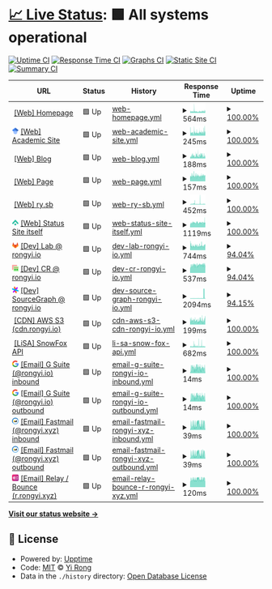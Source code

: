 # [📈 Live Status](https://status.rongyi.io): <!--live status--> **🟩 All systems operational**

[![Uptime CI](https://github.com/LER0ever/Status/workflows/Uptime%20CI/badge.svg)](https://github.com/LER0ever/Status/actions?query=workflow%3A%22Uptime+CI%22)
[![Response Time CI](https://github.com/LER0ever/Status/workflows/Response%20Time%20CI/badge.svg)](https://github.com/LER0ever/Status/actions?query=workflow%3A%22Response+Time+CI%22)
[![Graphs CI](https://github.com/LER0ever/Status/workflows/Graphs%20CI/badge.svg)](https://github.com/LER0ever/Status/actions?query=workflow%3A%22Graphs+CI%22)
[![Static Site CI](https://github.com/LER0ever/Status/workflows/Static%20Site%20CI/badge.svg)](https://github.com/LER0ever/Status/actions?query=workflow%3A%22Static+Site+CI%22)
[![Summary CI](https://github.com/LER0ever/Status/workflows/Summary%20CI/badge.svg)](https://github.com/LER0ever/Status/actions?query=workflow%3A%22Summary+CI%22)

<!--start: status pages-->
<!-- This summary is generated by Upptime (https://github.com/upptime/upptime) -->
<!-- Do not edit this manually, your changes will be overwritten -->
<!-- prettier-ignore -->
| URL | Status | History | Response Time | Uptime |
| --- | ------ | ------- | ------------- | ------ |
| <img alt="" src="https://icons.duckduckgo.com/ip3/rongyi.xyz.ico" height="13"> [[Web] Homepage](https://rongyi.xyz) | 🟩 Up | [web-homepage.yml](https://github.com/LER0ever/Status/commits/HEAD/history/web-homepage.yml) | <details><summary><img alt="Response time graph" src="./graphs/web-homepage/response-time-week.png" height="20"> 564ms</summary><br><a href="https://status.rongyi.io/history/web-homepage"><img alt="Response time 511" src="https://img.shields.io/endpoint?url=https%3A%2F%2Fraw.githubusercontent.com%2FLER0ever%2FStatus%2FHEAD%2Fapi%2Fweb-homepage%2Fresponse-time.json"></a><br><a href="https://status.rongyi.io/history/web-homepage"><img alt="24-hour response time 482" src="https://img.shields.io/endpoint?url=https%3A%2F%2Fraw.githubusercontent.com%2FLER0ever%2FStatus%2FHEAD%2Fapi%2Fweb-homepage%2Fresponse-time-day.json"></a><br><a href="https://status.rongyi.io/history/web-homepage"><img alt="7-day response time 564" src="https://img.shields.io/endpoint?url=https%3A%2F%2Fraw.githubusercontent.com%2FLER0ever%2FStatus%2FHEAD%2Fapi%2Fweb-homepage%2Fresponse-time-week.json"></a><br><a href="https://status.rongyi.io/history/web-homepage"><img alt="30-day response time 570" src="https://img.shields.io/endpoint?url=https%3A%2F%2Fraw.githubusercontent.com%2FLER0ever%2FStatus%2FHEAD%2Fapi%2Fweb-homepage%2Fresponse-time-month.json"></a><br><a href="https://status.rongyi.io/history/web-homepage"><img alt="1-year response time 512" src="https://img.shields.io/endpoint?url=https%3A%2F%2Fraw.githubusercontent.com%2FLER0ever%2FStatus%2FHEAD%2Fapi%2Fweb-homepage%2Fresponse-time-year.json"></a></details> | <details><summary><a href="https://status.rongyi.io/history/web-homepage">100.00%</a></summary><a href="https://status.rongyi.io/history/web-homepage"><img alt="All-time uptime 100.00%" src="https://img.shields.io/endpoint?url=https%3A%2F%2Fraw.githubusercontent.com%2FLER0ever%2FStatus%2FHEAD%2Fapi%2Fweb-homepage%2Fuptime.json"></a><br><a href="https://status.rongyi.io/history/web-homepage"><img alt="24-hour uptime 100.00%" src="https://img.shields.io/endpoint?url=https%3A%2F%2Fraw.githubusercontent.com%2FLER0ever%2FStatus%2FHEAD%2Fapi%2Fweb-homepage%2Fuptime-day.json"></a><br><a href="https://status.rongyi.io/history/web-homepage"><img alt="7-day uptime 100.00%" src="https://img.shields.io/endpoint?url=https%3A%2F%2Fraw.githubusercontent.com%2FLER0ever%2FStatus%2FHEAD%2Fapi%2Fweb-homepage%2Fuptime-week.json"></a><br><a href="https://status.rongyi.io/history/web-homepage"><img alt="30-day uptime 100.00%" src="https://img.shields.io/endpoint?url=https%3A%2F%2Fraw.githubusercontent.com%2FLER0ever%2FStatus%2FHEAD%2Fapi%2Fweb-homepage%2Fuptime-month.json"></a><br><a href="https://status.rongyi.io/history/web-homepage"><img alt="1-year uptime 100.00%" src="https://img.shields.io/endpoint?url=https%3A%2F%2Fraw.githubusercontent.com%2FLER0ever%2FStatus%2FHEAD%2Fapi%2Fweb-homepage%2Fuptime-year.json"></a></details>
| <img alt="" src="https://raw.githubusercontent.com/LER0ever/Status/master/assets/GScholar-logo.png" height="13"> [[Web] Academic Site](https://rongyi.ai) | 🟩 Up | [web-academic-site.yml](https://github.com/LER0ever/Status/commits/HEAD/history/web-academic-site.yml) | <details><summary><img alt="Response time graph" src="./graphs/web-academic-site/response-time-week.png" height="20"> 245ms</summary><br><a href="https://status.rongyi.io/history/web-academic-site"><img alt="Response time 222" src="https://img.shields.io/endpoint?url=https%3A%2F%2Fraw.githubusercontent.com%2FLER0ever%2FStatus%2FHEAD%2Fapi%2Fweb-academic-site%2Fresponse-time.json"></a><br><a href="https://status.rongyi.io/history/web-academic-site"><img alt="24-hour response time 271" src="https://img.shields.io/endpoint?url=https%3A%2F%2Fraw.githubusercontent.com%2FLER0ever%2FStatus%2FHEAD%2Fapi%2Fweb-academic-site%2Fresponse-time-day.json"></a><br><a href="https://status.rongyi.io/history/web-academic-site"><img alt="7-day response time 245" src="https://img.shields.io/endpoint?url=https%3A%2F%2Fraw.githubusercontent.com%2FLER0ever%2FStatus%2FHEAD%2Fapi%2Fweb-academic-site%2Fresponse-time-week.json"></a><br><a href="https://status.rongyi.io/history/web-academic-site"><img alt="30-day response time 230" src="https://img.shields.io/endpoint?url=https%3A%2F%2Fraw.githubusercontent.com%2FLER0ever%2FStatus%2FHEAD%2Fapi%2Fweb-academic-site%2Fresponse-time-month.json"></a><br><a href="https://status.rongyi.io/history/web-academic-site"><img alt="1-year response time 223" src="https://img.shields.io/endpoint?url=https%3A%2F%2Fraw.githubusercontent.com%2FLER0ever%2FStatus%2FHEAD%2Fapi%2Fweb-academic-site%2Fresponse-time-year.json"></a></details> | <details><summary><a href="https://status.rongyi.io/history/web-academic-site">100.00%</a></summary><a href="https://status.rongyi.io/history/web-academic-site"><img alt="All-time uptime 100.00%" src="https://img.shields.io/endpoint?url=https%3A%2F%2Fraw.githubusercontent.com%2FLER0ever%2FStatus%2FHEAD%2Fapi%2Fweb-academic-site%2Fuptime.json"></a><br><a href="https://status.rongyi.io/history/web-academic-site"><img alt="24-hour uptime 100.00%" src="https://img.shields.io/endpoint?url=https%3A%2F%2Fraw.githubusercontent.com%2FLER0ever%2FStatus%2FHEAD%2Fapi%2Fweb-academic-site%2Fuptime-day.json"></a><br><a href="https://status.rongyi.io/history/web-academic-site"><img alt="7-day uptime 100.00%" src="https://img.shields.io/endpoint?url=https%3A%2F%2Fraw.githubusercontent.com%2FLER0ever%2FStatus%2FHEAD%2Fapi%2Fweb-academic-site%2Fuptime-week.json"></a><br><a href="https://status.rongyi.io/history/web-academic-site"><img alt="30-day uptime 100.00%" src="https://img.shields.io/endpoint?url=https%3A%2F%2Fraw.githubusercontent.com%2FLER0ever%2FStatus%2FHEAD%2Fapi%2Fweb-academic-site%2Fuptime-month.json"></a><br><a href="https://status.rongyi.io/history/web-academic-site"><img alt="1-year uptime 100.00%" src="https://img.shields.io/endpoint?url=https%3A%2F%2Fraw.githubusercontent.com%2FLER0ever%2FStatus%2FHEAD%2Fapi%2Fweb-academic-site%2Fuptime-year.json"></a></details>
| <img alt="" src="https://icons.duckduckgo.com/ip3/rongyi.blog.ico" height="13"> [[Web] Blog](https://rongyi.blog) | 🟩 Up | [web-blog.yml](https://github.com/LER0ever/Status/commits/HEAD/history/web-blog.yml) | <details><summary><img alt="Response time graph" src="./graphs/web-blog/response-time-week.png" height="20"> 188ms</summary><br><a href="https://status.rongyi.io/history/web-blog"><img alt="Response time 172" src="https://img.shields.io/endpoint?url=https%3A%2F%2Fraw.githubusercontent.com%2FLER0ever%2FStatus%2FHEAD%2Fapi%2Fweb-blog%2Fresponse-time.json"></a><br><a href="https://status.rongyi.io/history/web-blog"><img alt="24-hour response time 191" src="https://img.shields.io/endpoint?url=https%3A%2F%2Fraw.githubusercontent.com%2FLER0ever%2FStatus%2FHEAD%2Fapi%2Fweb-blog%2Fresponse-time-day.json"></a><br><a href="https://status.rongyi.io/history/web-blog"><img alt="7-day response time 188" src="https://img.shields.io/endpoint?url=https%3A%2F%2Fraw.githubusercontent.com%2FLER0ever%2FStatus%2FHEAD%2Fapi%2Fweb-blog%2Fresponse-time-week.json"></a><br><a href="https://status.rongyi.io/history/web-blog"><img alt="30-day response time 189" src="https://img.shields.io/endpoint?url=https%3A%2F%2Fraw.githubusercontent.com%2FLER0ever%2FStatus%2FHEAD%2Fapi%2Fweb-blog%2Fresponse-time-month.json"></a><br><a href="https://status.rongyi.io/history/web-blog"><img alt="1-year response time 171" src="https://img.shields.io/endpoint?url=https%3A%2F%2Fraw.githubusercontent.com%2FLER0ever%2FStatus%2FHEAD%2Fapi%2Fweb-blog%2Fresponse-time-year.json"></a></details> | <details><summary><a href="https://status.rongyi.io/history/web-blog">100.00%</a></summary><a href="https://status.rongyi.io/history/web-blog"><img alt="All-time uptime 100.00%" src="https://img.shields.io/endpoint?url=https%3A%2F%2Fraw.githubusercontent.com%2FLER0ever%2FStatus%2FHEAD%2Fapi%2Fweb-blog%2Fuptime.json"></a><br><a href="https://status.rongyi.io/history/web-blog"><img alt="24-hour uptime 100.00%" src="https://img.shields.io/endpoint?url=https%3A%2F%2Fraw.githubusercontent.com%2FLER0ever%2FStatus%2FHEAD%2Fapi%2Fweb-blog%2Fuptime-day.json"></a><br><a href="https://status.rongyi.io/history/web-blog"><img alt="7-day uptime 100.00%" src="https://img.shields.io/endpoint?url=https%3A%2F%2Fraw.githubusercontent.com%2FLER0ever%2FStatus%2FHEAD%2Fapi%2Fweb-blog%2Fuptime-week.json"></a><br><a href="https://status.rongyi.io/history/web-blog"><img alt="30-day uptime 100.00%" src="https://img.shields.io/endpoint?url=https%3A%2F%2Fraw.githubusercontent.com%2FLER0ever%2FStatus%2FHEAD%2Fapi%2Fweb-blog%2Fuptime-month.json"></a><br><a href="https://status.rongyi.io/history/web-blog"><img alt="1-year uptime 100.00%" src="https://img.shields.io/endpoint?url=https%3A%2F%2Fraw.githubusercontent.com%2FLER0ever%2FStatus%2FHEAD%2Fapi%2Fweb-blog%2Fuptime-year.json"></a></details>
| <img alt="" src="https://icons.duckduckgo.com/ip3/rongyi.page.ico" height="13"> [[Web] Page](https://rongyi.page) | 🟩 Up | [web-page.yml](https://github.com/LER0ever/Status/commits/HEAD/history/web-page.yml) | <details><summary><img alt="Response time graph" src="./graphs/web-page/response-time-week.png" height="20"> 157ms</summary><br><a href="https://status.rongyi.io/history/web-page"><img alt="Response time 151" src="https://img.shields.io/endpoint?url=https%3A%2F%2Fraw.githubusercontent.com%2FLER0ever%2FStatus%2FHEAD%2Fapi%2Fweb-page%2Fresponse-time.json"></a><br><a href="https://status.rongyi.io/history/web-page"><img alt="24-hour response time 155" src="https://img.shields.io/endpoint?url=https%3A%2F%2Fraw.githubusercontent.com%2FLER0ever%2FStatus%2FHEAD%2Fapi%2Fweb-page%2Fresponse-time-day.json"></a><br><a href="https://status.rongyi.io/history/web-page"><img alt="7-day response time 157" src="https://img.shields.io/endpoint?url=https%3A%2F%2Fraw.githubusercontent.com%2FLER0ever%2FStatus%2FHEAD%2Fapi%2Fweb-page%2Fresponse-time-week.json"></a><br><a href="https://status.rongyi.io/history/web-page"><img alt="30-day response time 155" src="https://img.shields.io/endpoint?url=https%3A%2F%2Fraw.githubusercontent.com%2FLER0ever%2FStatus%2FHEAD%2Fapi%2Fweb-page%2Fresponse-time-month.json"></a><br><a href="https://status.rongyi.io/history/web-page"><img alt="1-year response time 151" src="https://img.shields.io/endpoint?url=https%3A%2F%2Fraw.githubusercontent.com%2FLER0ever%2FStatus%2FHEAD%2Fapi%2Fweb-page%2Fresponse-time-year.json"></a></details> | <details><summary><a href="https://status.rongyi.io/history/web-page">100.00%</a></summary><a href="https://status.rongyi.io/history/web-page"><img alt="All-time uptime 100.00%" src="https://img.shields.io/endpoint?url=https%3A%2F%2Fraw.githubusercontent.com%2FLER0ever%2FStatus%2FHEAD%2Fapi%2Fweb-page%2Fuptime.json"></a><br><a href="https://status.rongyi.io/history/web-page"><img alt="24-hour uptime 100.00%" src="https://img.shields.io/endpoint?url=https%3A%2F%2Fraw.githubusercontent.com%2FLER0ever%2FStatus%2FHEAD%2Fapi%2Fweb-page%2Fuptime-day.json"></a><br><a href="https://status.rongyi.io/history/web-page"><img alt="7-day uptime 100.00%" src="https://img.shields.io/endpoint?url=https%3A%2F%2Fraw.githubusercontent.com%2FLER0ever%2FStatus%2FHEAD%2Fapi%2Fweb-page%2Fuptime-week.json"></a><br><a href="https://status.rongyi.io/history/web-page"><img alt="30-day uptime 100.00%" src="https://img.shields.io/endpoint?url=https%3A%2F%2Fraw.githubusercontent.com%2FLER0ever%2FStatus%2FHEAD%2Fapi%2Fweb-page%2Fuptime-month.json"></a><br><a href="https://status.rongyi.io/history/web-page"><img alt="1-year uptime 100.00%" src="https://img.shields.io/endpoint?url=https%3A%2F%2Fraw.githubusercontent.com%2FLER0ever%2FStatus%2FHEAD%2Fapi%2Fweb-page%2Fuptime-year.json"></a></details>
| <img alt="" src="https://icons.duckduckgo.com/ip3/ry.sb.ico" height="13"> [[Web] ry.sb](https://ry.sb) | 🟩 Up | [web-ry-sb.yml](https://github.com/LER0ever/Status/commits/HEAD/history/web-ry-sb.yml) | <details><summary><img alt="Response time graph" src="./graphs/web-ry-sb/response-time-week.png" height="20"> 452ms</summary><br><a href="https://status.rongyi.io/history/web-ry-sb"><img alt="Response time 550" src="https://img.shields.io/endpoint?url=https%3A%2F%2Fraw.githubusercontent.com%2FLER0ever%2FStatus%2FHEAD%2Fapi%2Fweb-ry-sb%2Fresponse-time.json"></a><br><a href="https://status.rongyi.io/history/web-ry-sb"><img alt="24-hour response time 732" src="https://img.shields.io/endpoint?url=https%3A%2F%2Fraw.githubusercontent.com%2FLER0ever%2FStatus%2FHEAD%2Fapi%2Fweb-ry-sb%2Fresponse-time-day.json"></a><br><a href="https://status.rongyi.io/history/web-ry-sb"><img alt="7-day response time 452" src="https://img.shields.io/endpoint?url=https%3A%2F%2Fraw.githubusercontent.com%2FLER0ever%2FStatus%2FHEAD%2Fapi%2Fweb-ry-sb%2Fresponse-time-week.json"></a><br><a href="https://status.rongyi.io/history/web-ry-sb"><img alt="30-day response time 517" src="https://img.shields.io/endpoint?url=https%3A%2F%2Fraw.githubusercontent.com%2FLER0ever%2FStatus%2FHEAD%2Fapi%2Fweb-ry-sb%2Fresponse-time-month.json"></a><br><a href="https://status.rongyi.io/history/web-ry-sb"><img alt="1-year response time 553" src="https://img.shields.io/endpoint?url=https%3A%2F%2Fraw.githubusercontent.com%2FLER0ever%2FStatus%2FHEAD%2Fapi%2Fweb-ry-sb%2Fresponse-time-year.json"></a></details> | <details><summary><a href="https://status.rongyi.io/history/web-ry-sb">100.00%</a></summary><a href="https://status.rongyi.io/history/web-ry-sb"><img alt="All-time uptime 99.99%" src="https://img.shields.io/endpoint?url=https%3A%2F%2Fraw.githubusercontent.com%2FLER0ever%2FStatus%2FHEAD%2Fapi%2Fweb-ry-sb%2Fuptime.json"></a><br><a href="https://status.rongyi.io/history/web-ry-sb"><img alt="24-hour uptime 100.00%" src="https://img.shields.io/endpoint?url=https%3A%2F%2Fraw.githubusercontent.com%2FLER0ever%2FStatus%2FHEAD%2Fapi%2Fweb-ry-sb%2Fuptime-day.json"></a><br><a href="https://status.rongyi.io/history/web-ry-sb"><img alt="7-day uptime 100.00%" src="https://img.shields.io/endpoint?url=https%3A%2F%2Fraw.githubusercontent.com%2FLER0ever%2FStatus%2FHEAD%2Fapi%2Fweb-ry-sb%2Fuptime-week.json"></a><br><a href="https://status.rongyi.io/history/web-ry-sb"><img alt="30-day uptime 100.00%" src="https://img.shields.io/endpoint?url=https%3A%2F%2Fraw.githubusercontent.com%2FLER0ever%2FStatus%2FHEAD%2Fapi%2Fweb-ry-sb%2Fuptime-month.json"></a><br><a href="https://status.rongyi.io/history/web-ry-sb"><img alt="1-year uptime 100.00%" src="https://img.shields.io/endpoint?url=https%3A%2F%2Fraw.githubusercontent.com%2FLER0ever%2FStatus%2FHEAD%2Fapi%2Fweb-ry-sb%2Fuptime-year.json"></a></details>
| <img alt="" src="https://raw.githubusercontent.com/LER0ever/Status/master/assets/upptime-icon.svg" height="13"> [[Web] Status Site itself](https://status.rongyi.io) | 🟩 Up | [web-status-site-itself.yml](https://github.com/LER0ever/Status/commits/HEAD/history/web-status-site-itself.yml) | <details><summary><img alt="Response time graph" src="./graphs/web-status-site-itself/response-time-week.png" height="20"> 1119ms</summary><br><a href="https://status.rongyi.io/history/web-status-site-itself"><img alt="Response time 371" src="https://img.shields.io/endpoint?url=https%3A%2F%2Fraw.githubusercontent.com%2FLER0ever%2FStatus%2FHEAD%2Fapi%2Fweb-status-site-itself%2Fresponse-time.json"></a><br><a href="https://status.rongyi.io/history/web-status-site-itself"><img alt="24-hour response time 798" src="https://img.shields.io/endpoint?url=https%3A%2F%2Fraw.githubusercontent.com%2FLER0ever%2FStatus%2FHEAD%2Fapi%2Fweb-status-site-itself%2Fresponse-time-day.json"></a><br><a href="https://status.rongyi.io/history/web-status-site-itself"><img alt="7-day response time 1119" src="https://img.shields.io/endpoint?url=https%3A%2F%2Fraw.githubusercontent.com%2FLER0ever%2FStatus%2FHEAD%2Fapi%2Fweb-status-site-itself%2Fresponse-time-week.json"></a><br><a href="https://status.rongyi.io/history/web-status-site-itself"><img alt="30-day response time 910" src="https://img.shields.io/endpoint?url=https%3A%2F%2Fraw.githubusercontent.com%2FLER0ever%2FStatus%2FHEAD%2Fapi%2Fweb-status-site-itself%2Fresponse-time-month.json"></a><br><a href="https://status.rongyi.io/history/web-status-site-itself"><img alt="1-year response time 376" src="https://img.shields.io/endpoint?url=https%3A%2F%2Fraw.githubusercontent.com%2FLER0ever%2FStatus%2FHEAD%2Fapi%2Fweb-status-site-itself%2Fresponse-time-year.json"></a></details> | <details><summary><a href="https://status.rongyi.io/history/web-status-site-itself">100.00%</a></summary><a href="https://status.rongyi.io/history/web-status-site-itself"><img alt="All-time uptime 100.00%" src="https://img.shields.io/endpoint?url=https%3A%2F%2Fraw.githubusercontent.com%2FLER0ever%2FStatus%2FHEAD%2Fapi%2Fweb-status-site-itself%2Fuptime.json"></a><br><a href="https://status.rongyi.io/history/web-status-site-itself"><img alt="24-hour uptime 100.00%" src="https://img.shields.io/endpoint?url=https%3A%2F%2Fraw.githubusercontent.com%2FLER0ever%2FStatus%2FHEAD%2Fapi%2Fweb-status-site-itself%2Fuptime-day.json"></a><br><a href="https://status.rongyi.io/history/web-status-site-itself"><img alt="7-day uptime 100.00%" src="https://img.shields.io/endpoint?url=https%3A%2F%2Fraw.githubusercontent.com%2FLER0ever%2FStatus%2FHEAD%2Fapi%2Fweb-status-site-itself%2Fuptime-week.json"></a><br><a href="https://status.rongyi.io/history/web-status-site-itself"><img alt="30-day uptime 100.00%" src="https://img.shields.io/endpoint?url=https%3A%2F%2Fraw.githubusercontent.com%2FLER0ever%2FStatus%2FHEAD%2Fapi%2Fweb-status-site-itself%2Fuptime-month.json"></a><br><a href="https://status.rongyi.io/history/web-status-site-itself"><img alt="1-year uptime 100.00%" src="https://img.shields.io/endpoint?url=https%3A%2F%2Fraw.githubusercontent.com%2FLER0ever%2FStatus%2FHEAD%2Fapi%2Fweb-status-site-itself%2Fuptime-year.json"></a></details>
| <img alt="" src="https://raw.githubusercontent.com/LER0ever/Status/master/assets/GitLab-logo.png" height="13"> [[Dev] Lab @ rongyi.io](https://lab.rongyi.io/explore/snippets) | 🟩 Up | [dev-lab-rongyi-io.yml](https://github.com/LER0ever/Status/commits/HEAD/history/dev-lab-rongyi-io.yml) | <details><summary><img alt="Response time graph" src="./graphs/dev-lab-rongyi-io/response-time-week.png" height="20"> 744ms</summary><br><a href="https://status.rongyi.io/history/dev-lab-rongyi-io"><img alt="Response time 689" src="https://img.shields.io/endpoint?url=https%3A%2F%2Fraw.githubusercontent.com%2FLER0ever%2FStatus%2FHEAD%2Fapi%2Fdev-lab-rongyi-io%2Fresponse-time.json"></a><br><a href="https://status.rongyi.io/history/dev-lab-rongyi-io"><img alt="24-hour response time 762" src="https://img.shields.io/endpoint?url=https%3A%2F%2Fraw.githubusercontent.com%2FLER0ever%2FStatus%2FHEAD%2Fapi%2Fdev-lab-rongyi-io%2Fresponse-time-day.json"></a><br><a href="https://status.rongyi.io/history/dev-lab-rongyi-io"><img alt="7-day response time 744" src="https://img.shields.io/endpoint?url=https%3A%2F%2Fraw.githubusercontent.com%2FLER0ever%2FStatus%2FHEAD%2Fapi%2Fdev-lab-rongyi-io%2Fresponse-time-week.json"></a><br><a href="https://status.rongyi.io/history/dev-lab-rongyi-io"><img alt="30-day response time 769" src="https://img.shields.io/endpoint?url=https%3A%2F%2Fraw.githubusercontent.com%2FLER0ever%2FStatus%2FHEAD%2Fapi%2Fdev-lab-rongyi-io%2Fresponse-time-month.json"></a><br><a href="https://status.rongyi.io/history/dev-lab-rongyi-io"><img alt="1-year response time 690" src="https://img.shields.io/endpoint?url=https%3A%2F%2Fraw.githubusercontent.com%2FLER0ever%2FStatus%2FHEAD%2Fapi%2Fdev-lab-rongyi-io%2Fresponse-time-year.json"></a></details> | <details><summary><a href="https://status.rongyi.io/history/dev-lab-rongyi-io">94.04%</a></summary><a href="https://status.rongyi.io/history/dev-lab-rongyi-io"><img alt="All-time uptime 99.86%" src="https://img.shields.io/endpoint?url=https%3A%2F%2Fraw.githubusercontent.com%2FLER0ever%2FStatus%2FHEAD%2Fapi%2Fdev-lab-rongyi-io%2Fuptime.json"></a><br><a href="https://status.rongyi.io/history/dev-lab-rongyi-io"><img alt="24-hour uptime 100.00%" src="https://img.shields.io/endpoint?url=https%3A%2F%2Fraw.githubusercontent.com%2FLER0ever%2FStatus%2FHEAD%2Fapi%2Fdev-lab-rongyi-io%2Fuptime-day.json"></a><br><a href="https://status.rongyi.io/history/dev-lab-rongyi-io"><img alt="7-day uptime 94.04%" src="https://img.shields.io/endpoint?url=https%3A%2F%2Fraw.githubusercontent.com%2FLER0ever%2FStatus%2FHEAD%2Fapi%2Fdev-lab-rongyi-io%2Fuptime-week.json"></a><br><a href="https://status.rongyi.io/history/dev-lab-rongyi-io"><img alt="30-day uptime 98.63%" src="https://img.shields.io/endpoint?url=https%3A%2F%2Fraw.githubusercontent.com%2FLER0ever%2FStatus%2FHEAD%2Fapi%2Fdev-lab-rongyi-io%2Fuptime-month.json"></a><br><a href="https://status.rongyi.io/history/dev-lab-rongyi-io"><img alt="1-year uptime 99.88%" src="https://img.shields.io/endpoint?url=https%3A%2F%2Fraw.githubusercontent.com%2FLER0ever%2FStatus%2FHEAD%2Fapi%2Fdev-lab-rongyi-io%2Fuptime-year.json"></a></details>
| <img alt="" src="https://raw.githubusercontent.com/LER0ever/Status/master/assets/Gerrit-logo.png" height="13"> [[Dev] CR @ rongyi.io](https://cr.rongyi.io) | 🟩 Up | [dev-cr-rongyi-io.yml](https://github.com/LER0ever/Status/commits/HEAD/history/dev-cr-rongyi-io.yml) | <details><summary><img alt="Response time graph" src="./graphs/dev-cr-rongyi-io/response-time-week.png" height="20"> 537ms</summary><br><a href="https://status.rongyi.io/history/dev-cr-rongyi-io"><img alt="Response time 542" src="https://img.shields.io/endpoint?url=https%3A%2F%2Fraw.githubusercontent.com%2FLER0ever%2FStatus%2FHEAD%2Fapi%2Fdev-cr-rongyi-io%2Fresponse-time.json"></a><br><a href="https://status.rongyi.io/history/dev-cr-rongyi-io"><img alt="24-hour response time 544" src="https://img.shields.io/endpoint?url=https%3A%2F%2Fraw.githubusercontent.com%2FLER0ever%2FStatus%2FHEAD%2Fapi%2Fdev-cr-rongyi-io%2Fresponse-time-day.json"></a><br><a href="https://status.rongyi.io/history/dev-cr-rongyi-io"><img alt="7-day response time 537" src="https://img.shields.io/endpoint?url=https%3A%2F%2Fraw.githubusercontent.com%2FLER0ever%2FStatus%2FHEAD%2Fapi%2Fdev-cr-rongyi-io%2Fresponse-time-week.json"></a><br><a href="https://status.rongyi.io/history/dev-cr-rongyi-io"><img alt="30-day response time 532" src="https://img.shields.io/endpoint?url=https%3A%2F%2Fraw.githubusercontent.com%2FLER0ever%2FStatus%2FHEAD%2Fapi%2Fdev-cr-rongyi-io%2Fresponse-time-month.json"></a><br><a href="https://status.rongyi.io/history/dev-cr-rongyi-io"><img alt="1-year response time 542" src="https://img.shields.io/endpoint?url=https%3A%2F%2Fraw.githubusercontent.com%2FLER0ever%2FStatus%2FHEAD%2Fapi%2Fdev-cr-rongyi-io%2Fresponse-time-year.json"></a></details> | <details><summary><a href="https://status.rongyi.io/history/dev-cr-rongyi-io">94.04%</a></summary><a href="https://status.rongyi.io/history/dev-cr-rongyi-io"><img alt="All-time uptime 99.95%" src="https://img.shields.io/endpoint?url=https%3A%2F%2Fraw.githubusercontent.com%2FLER0ever%2FStatus%2FHEAD%2Fapi%2Fdev-cr-rongyi-io%2Fuptime.json"></a><br><a href="https://status.rongyi.io/history/dev-cr-rongyi-io"><img alt="24-hour uptime 100.00%" src="https://img.shields.io/endpoint?url=https%3A%2F%2Fraw.githubusercontent.com%2FLER0ever%2FStatus%2FHEAD%2Fapi%2Fdev-cr-rongyi-io%2Fuptime-day.json"></a><br><a href="https://status.rongyi.io/history/dev-cr-rongyi-io"><img alt="7-day uptime 94.04%" src="https://img.shields.io/endpoint?url=https%3A%2F%2Fraw.githubusercontent.com%2FLER0ever%2FStatus%2FHEAD%2Fapi%2Fdev-cr-rongyi-io%2Fuptime-week.json"></a><br><a href="https://status.rongyi.io/history/dev-cr-rongyi-io"><img alt="30-day uptime 98.63%" src="https://img.shields.io/endpoint?url=https%3A%2F%2Fraw.githubusercontent.com%2FLER0ever%2FStatus%2FHEAD%2Fapi%2Fdev-cr-rongyi-io%2Fuptime-month.json"></a><br><a href="https://status.rongyi.io/history/dev-cr-rongyi-io"><img alt="1-year uptime 99.88%" src="https://img.shields.io/endpoint?url=https%3A%2F%2Fraw.githubusercontent.com%2FLER0ever%2FStatus%2FHEAD%2Fapi%2Fdev-cr-rongyi-io%2Fuptime-year.json"></a></details>
| <img alt="" src="https://raw.githubusercontent.com/LER0ever/Status/master/assets/Sourcegraph-logo.png" height="13"> [[Dev] SourceGraph @ rongyi.io](https://src.rongyi.io) | 🟩 Up | [dev-source-graph-rongyi-io.yml](https://github.com/LER0ever/Status/commits/HEAD/history/dev-source-graph-rongyi-io.yml) | <details><summary><img alt="Response time graph" src="./graphs/dev-source-graph-rongyi-io/response-time-week.png" height="20"> 2094ms</summary><br><a href="https://status.rongyi.io/history/dev-source-graph-rongyi-io"><img alt="Response time 795" src="https://img.shields.io/endpoint?url=https%3A%2F%2Fraw.githubusercontent.com%2FLER0ever%2FStatus%2FHEAD%2Fapi%2Fdev-source-graph-rongyi-io%2Fresponse-time.json"></a><br><a href="https://status.rongyi.io/history/dev-source-graph-rongyi-io"><img alt="24-hour response time 842" src="https://img.shields.io/endpoint?url=https%3A%2F%2Fraw.githubusercontent.com%2FLER0ever%2FStatus%2FHEAD%2Fapi%2Fdev-source-graph-rongyi-io%2Fresponse-time-day.json"></a><br><a href="https://status.rongyi.io/history/dev-source-graph-rongyi-io"><img alt="7-day response time 2094" src="https://img.shields.io/endpoint?url=https%3A%2F%2Fraw.githubusercontent.com%2FLER0ever%2FStatus%2FHEAD%2Fapi%2Fdev-source-graph-rongyi-io%2Fresponse-time-week.json"></a><br><a href="https://status.rongyi.io/history/dev-source-graph-rongyi-io"><img alt="30-day response time 1087" src="https://img.shields.io/endpoint?url=https%3A%2F%2Fraw.githubusercontent.com%2FLER0ever%2FStatus%2FHEAD%2Fapi%2Fdev-source-graph-rongyi-io%2Fresponse-time-month.json"></a><br><a href="https://status.rongyi.io/history/dev-source-graph-rongyi-io"><img alt="1-year response time 798" src="https://img.shields.io/endpoint?url=https%3A%2F%2Fraw.githubusercontent.com%2FLER0ever%2FStatus%2FHEAD%2Fapi%2Fdev-source-graph-rongyi-io%2Fresponse-time-year.json"></a></details> | <details><summary><a href="https://status.rongyi.io/history/dev-source-graph-rongyi-io">94.15%</a></summary><a href="https://status.rongyi.io/history/dev-source-graph-rongyi-io"><img alt="All-time uptime 99.92%" src="https://img.shields.io/endpoint?url=https%3A%2F%2Fraw.githubusercontent.com%2FLER0ever%2FStatus%2FHEAD%2Fapi%2Fdev-source-graph-rongyi-io%2Fuptime.json"></a><br><a href="https://status.rongyi.io/history/dev-source-graph-rongyi-io"><img alt="24-hour uptime 100.00%" src="https://img.shields.io/endpoint?url=https%3A%2F%2Fraw.githubusercontent.com%2FLER0ever%2FStatus%2FHEAD%2Fapi%2Fdev-source-graph-rongyi-io%2Fuptime-day.json"></a><br><a href="https://status.rongyi.io/history/dev-source-graph-rongyi-io"><img alt="7-day uptime 94.15%" src="https://img.shields.io/endpoint?url=https%3A%2F%2Fraw.githubusercontent.com%2FLER0ever%2FStatus%2FHEAD%2Fapi%2Fdev-source-graph-rongyi-io%2Fuptime-week.json"></a><br><a href="https://status.rongyi.io/history/dev-source-graph-rongyi-io"><img alt="30-day uptime 98.65%" src="https://img.shields.io/endpoint?url=https%3A%2F%2Fraw.githubusercontent.com%2FLER0ever%2FStatus%2FHEAD%2Fapi%2Fdev-source-graph-rongyi-io%2Fuptime-month.json"></a><br><a href="https://status.rongyi.io/history/dev-source-graph-rongyi-io"><img alt="1-year uptime 99.89%" src="https://img.shields.io/endpoint?url=https%3A%2F%2Fraw.githubusercontent.com%2FLER0ever%2FStatus%2FHEAD%2Fapi%2Fdev-source-graph-rongyi-io%2Fuptime-year.json"></a></details>
| <img alt="" src="https://icons.duckduckgo.com/ip3/cdn.rongyi.io.ico" height="13"> [[CDN] AWS S3 (cdn.rongyi.io)](https://cdn.rongyi.io/index.html) | 🟩 Up | [cdn-aws-s3-cdn-rongyi-io.yml](https://github.com/LER0ever/Status/commits/HEAD/history/cdn-aws-s3-cdn-rongyi-io.yml) | <details><summary><img alt="Response time graph" src="./graphs/cdn-aws-s3-cdn-rongyi-io/response-time-week.png" height="20"> 199ms</summary><br><a href="https://status.rongyi.io/history/cdn-aws-s3-cdn-rongyi-io"><img alt="Response time 183" src="https://img.shields.io/endpoint?url=https%3A%2F%2Fraw.githubusercontent.com%2FLER0ever%2FStatus%2FHEAD%2Fapi%2Fcdn-aws-s3-cdn-rongyi-io%2Fresponse-time.json"></a><br><a href="https://status.rongyi.io/history/cdn-aws-s3-cdn-rongyi-io"><img alt="24-hour response time 227" src="https://img.shields.io/endpoint?url=https%3A%2F%2Fraw.githubusercontent.com%2FLER0ever%2FStatus%2FHEAD%2Fapi%2Fcdn-aws-s3-cdn-rongyi-io%2Fresponse-time-day.json"></a><br><a href="https://status.rongyi.io/history/cdn-aws-s3-cdn-rongyi-io"><img alt="7-day response time 199" src="https://img.shields.io/endpoint?url=https%3A%2F%2Fraw.githubusercontent.com%2FLER0ever%2FStatus%2FHEAD%2Fapi%2Fcdn-aws-s3-cdn-rongyi-io%2Fresponse-time-week.json"></a><br><a href="https://status.rongyi.io/history/cdn-aws-s3-cdn-rongyi-io"><img alt="30-day response time 208" src="https://img.shields.io/endpoint?url=https%3A%2F%2Fraw.githubusercontent.com%2FLER0ever%2FStatus%2FHEAD%2Fapi%2Fcdn-aws-s3-cdn-rongyi-io%2Fresponse-time-month.json"></a><br><a href="https://status.rongyi.io/history/cdn-aws-s3-cdn-rongyi-io"><img alt="1-year response time 184" src="https://img.shields.io/endpoint?url=https%3A%2F%2Fraw.githubusercontent.com%2FLER0ever%2FStatus%2FHEAD%2Fapi%2Fcdn-aws-s3-cdn-rongyi-io%2Fresponse-time-year.json"></a></details> | <details><summary><a href="https://status.rongyi.io/history/cdn-aws-s3-cdn-rongyi-io">100.00%</a></summary><a href="https://status.rongyi.io/history/cdn-aws-s3-cdn-rongyi-io"><img alt="All-time uptime 100.00%" src="https://img.shields.io/endpoint?url=https%3A%2F%2Fraw.githubusercontent.com%2FLER0ever%2FStatus%2FHEAD%2Fapi%2Fcdn-aws-s3-cdn-rongyi-io%2Fuptime.json"></a><br><a href="https://status.rongyi.io/history/cdn-aws-s3-cdn-rongyi-io"><img alt="24-hour uptime 100.00%" src="https://img.shields.io/endpoint?url=https%3A%2F%2Fraw.githubusercontent.com%2FLER0ever%2FStatus%2FHEAD%2Fapi%2Fcdn-aws-s3-cdn-rongyi-io%2Fuptime-day.json"></a><br><a href="https://status.rongyi.io/history/cdn-aws-s3-cdn-rongyi-io"><img alt="7-day uptime 100.00%" src="https://img.shields.io/endpoint?url=https%3A%2F%2Fraw.githubusercontent.com%2FLER0ever%2FStatus%2FHEAD%2Fapi%2Fcdn-aws-s3-cdn-rongyi-io%2Fuptime-week.json"></a><br><a href="https://status.rongyi.io/history/cdn-aws-s3-cdn-rongyi-io"><img alt="30-day uptime 100.00%" src="https://img.shields.io/endpoint?url=https%3A%2F%2Fraw.githubusercontent.com%2FLER0ever%2FStatus%2FHEAD%2Fapi%2Fcdn-aws-s3-cdn-rongyi-io%2Fuptime-month.json"></a><br><a href="https://status.rongyi.io/history/cdn-aws-s3-cdn-rongyi-io"><img alt="1-year uptime 100.00%" src="https://img.shields.io/endpoint?url=https%3A%2F%2Fraw.githubusercontent.com%2FLER0ever%2FStatus%2FHEAD%2Fapi%2Fcdn-aws-s3-cdn-rongyi-io%2Fuptime-year.json"></a></details>
| <img alt="" src="https://icons.duckduckgo.com/ip3/snowfox.lifeos.so.ico" height="13"> [[LiSA] SnowFox API](https://snowfox.lifeos.so) | 🟩 Up | [li-sa-snow-fox-api.yml](https://github.com/LER0ever/Status/commits/HEAD/history/li-sa-snow-fox-api.yml) | <details><summary><img alt="Response time graph" src="./graphs/li-sa-snow-fox-api/response-time-week.png" height="20"> 682ms</summary><br><a href="https://status.rongyi.io/history/li-sa-snow-fox-api"><img alt="Response time 417" src="https://img.shields.io/endpoint?url=https%3A%2F%2Fraw.githubusercontent.com%2FLER0ever%2FStatus%2FHEAD%2Fapi%2Fli-sa-snow-fox-api%2Fresponse-time.json"></a><br><a href="https://status.rongyi.io/history/li-sa-snow-fox-api"><img alt="24-hour response time 579" src="https://img.shields.io/endpoint?url=https%3A%2F%2Fraw.githubusercontent.com%2FLER0ever%2FStatus%2FHEAD%2Fapi%2Fli-sa-snow-fox-api%2Fresponse-time-day.json"></a><br><a href="https://status.rongyi.io/history/li-sa-snow-fox-api"><img alt="7-day response time 682" src="https://img.shields.io/endpoint?url=https%3A%2F%2Fraw.githubusercontent.com%2FLER0ever%2FStatus%2FHEAD%2Fapi%2Fli-sa-snow-fox-api%2Fresponse-time-week.json"></a><br><a href="https://status.rongyi.io/history/li-sa-snow-fox-api"><img alt="30-day response time 574" src="https://img.shields.io/endpoint?url=https%3A%2F%2Fraw.githubusercontent.com%2FLER0ever%2FStatus%2FHEAD%2Fapi%2Fli-sa-snow-fox-api%2Fresponse-time-month.json"></a><br><a href="https://status.rongyi.io/history/li-sa-snow-fox-api"><img alt="1-year response time 419" src="https://img.shields.io/endpoint?url=https%3A%2F%2Fraw.githubusercontent.com%2FLER0ever%2FStatus%2FHEAD%2Fapi%2Fli-sa-snow-fox-api%2Fresponse-time-year.json"></a></details> | <details><summary><a href="https://status.rongyi.io/history/li-sa-snow-fox-api">100.00%</a></summary><a href="https://status.rongyi.io/history/li-sa-snow-fox-api"><img alt="All-time uptime 99.39%" src="https://img.shields.io/endpoint?url=https%3A%2F%2Fraw.githubusercontent.com%2FLER0ever%2FStatus%2FHEAD%2Fapi%2Fli-sa-snow-fox-api%2Fuptime.json"></a><br><a href="https://status.rongyi.io/history/li-sa-snow-fox-api"><img alt="24-hour uptime 100.00%" src="https://img.shields.io/endpoint?url=https%3A%2F%2Fraw.githubusercontent.com%2FLER0ever%2FStatus%2FHEAD%2Fapi%2Fli-sa-snow-fox-api%2Fuptime-day.json"></a><br><a href="https://status.rongyi.io/history/li-sa-snow-fox-api"><img alt="7-day uptime 100.00%" src="https://img.shields.io/endpoint?url=https%3A%2F%2Fraw.githubusercontent.com%2FLER0ever%2FStatus%2FHEAD%2Fapi%2Fli-sa-snow-fox-api%2Fuptime-week.json"></a><br><a href="https://status.rongyi.io/history/li-sa-snow-fox-api"><img alt="30-day uptime 99.94%" src="https://img.shields.io/endpoint?url=https%3A%2F%2Fraw.githubusercontent.com%2FLER0ever%2FStatus%2FHEAD%2Fapi%2Fli-sa-snow-fox-api%2Fuptime-month.json"></a><br><a href="https://status.rongyi.io/history/li-sa-snow-fox-api"><img alt="1-year uptime 98.58%" src="https://img.shields.io/endpoint?url=https%3A%2F%2Fraw.githubusercontent.com%2FLER0ever%2FStatus%2FHEAD%2Fapi%2Fli-sa-snow-fox-api%2Fuptime-year.json"></a></details>
| <img alt="" src="https://raw.githubusercontent.com/LER0ever/Status/master/assets/Google-logo.png" height="13"> [[Email] G Suite (@rongyi.io) inbound](aspmx.l.google.com) | 🟩 Up | [email-g-suite-rongyi-io-inbound.yml](https://github.com/LER0ever/Status/commits/HEAD/history/email-g-suite-rongyi-io-inbound.yml) | <details><summary><img alt="Response time graph" src="./graphs/email-g-suite-rongyi-io-inbound/response-time-week.png" height="20"> 14ms</summary><br><a href="https://status.rongyi.io/history/email-g-suite-rongyi-io-inbound"><img alt="Response time 12" src="https://img.shields.io/endpoint?url=https%3A%2F%2Fraw.githubusercontent.com%2FLER0ever%2FStatus%2FHEAD%2Fapi%2Femail-g-suite-rongyi-io-inbound%2Fresponse-time.json"></a><br><a href="https://status.rongyi.io/history/email-g-suite-rongyi-io-inbound"><img alt="24-hour response time 16" src="https://img.shields.io/endpoint?url=https%3A%2F%2Fraw.githubusercontent.com%2FLER0ever%2FStatus%2FHEAD%2Fapi%2Femail-g-suite-rongyi-io-inbound%2Fresponse-time-day.json"></a><br><a href="https://status.rongyi.io/history/email-g-suite-rongyi-io-inbound"><img alt="7-day response time 14" src="https://img.shields.io/endpoint?url=https%3A%2F%2Fraw.githubusercontent.com%2FLER0ever%2FStatus%2FHEAD%2Fapi%2Femail-g-suite-rongyi-io-inbound%2Fresponse-time-week.json"></a><br><a href="https://status.rongyi.io/history/email-g-suite-rongyi-io-inbound"><img alt="30-day response time 14" src="https://img.shields.io/endpoint?url=https%3A%2F%2Fraw.githubusercontent.com%2FLER0ever%2FStatus%2FHEAD%2Fapi%2Femail-g-suite-rongyi-io-inbound%2Fresponse-time-month.json"></a><br><a href="https://status.rongyi.io/history/email-g-suite-rongyi-io-inbound"><img alt="1-year response time 12" src="https://img.shields.io/endpoint?url=https%3A%2F%2Fraw.githubusercontent.com%2FLER0ever%2FStatus%2FHEAD%2Fapi%2Femail-g-suite-rongyi-io-inbound%2Fresponse-time-year.json"></a></details> | <details><summary><a href="https://status.rongyi.io/history/email-g-suite-rongyi-io-inbound">100.00%</a></summary><a href="https://status.rongyi.io/history/email-g-suite-rongyi-io-inbound"><img alt="All-time uptime 100.00%" src="https://img.shields.io/endpoint?url=https%3A%2F%2Fraw.githubusercontent.com%2FLER0ever%2FStatus%2FHEAD%2Fapi%2Femail-g-suite-rongyi-io-inbound%2Fuptime.json"></a><br><a href="https://status.rongyi.io/history/email-g-suite-rongyi-io-inbound"><img alt="24-hour uptime 100.00%" src="https://img.shields.io/endpoint?url=https%3A%2F%2Fraw.githubusercontent.com%2FLER0ever%2FStatus%2FHEAD%2Fapi%2Femail-g-suite-rongyi-io-inbound%2Fuptime-day.json"></a><br><a href="https://status.rongyi.io/history/email-g-suite-rongyi-io-inbound"><img alt="7-day uptime 100.00%" src="https://img.shields.io/endpoint?url=https%3A%2F%2Fraw.githubusercontent.com%2FLER0ever%2FStatus%2FHEAD%2Fapi%2Femail-g-suite-rongyi-io-inbound%2Fuptime-week.json"></a><br><a href="https://status.rongyi.io/history/email-g-suite-rongyi-io-inbound"><img alt="30-day uptime 100.00%" src="https://img.shields.io/endpoint?url=https%3A%2F%2Fraw.githubusercontent.com%2FLER0ever%2FStatus%2FHEAD%2Fapi%2Femail-g-suite-rongyi-io-inbound%2Fuptime-month.json"></a><br><a href="https://status.rongyi.io/history/email-g-suite-rongyi-io-inbound"><img alt="1-year uptime 100.00%" src="https://img.shields.io/endpoint?url=https%3A%2F%2Fraw.githubusercontent.com%2FLER0ever%2FStatus%2FHEAD%2Fapi%2Femail-g-suite-rongyi-io-inbound%2Fuptime-year.json"></a></details>
| <img alt="" src="https://raw.githubusercontent.com/LER0ever/Status/master/assets/Google-logo.png" height="13"> [[Email] G Suite (@rongyi.io) outbound](smtp.gmail.com) | 🟩 Up | [email-g-suite-rongyi-io-outbound.yml](https://github.com/LER0ever/Status/commits/HEAD/history/email-g-suite-rongyi-io-outbound.yml) | <details><summary><img alt="Response time graph" src="./graphs/email-g-suite-rongyi-io-outbound/response-time-week.png" height="20"> 14ms</summary><br><a href="https://status.rongyi.io/history/email-g-suite-rongyi-io-outbound"><img alt="Response time 12" src="https://img.shields.io/endpoint?url=https%3A%2F%2Fraw.githubusercontent.com%2FLER0ever%2FStatus%2FHEAD%2Fapi%2Femail-g-suite-rongyi-io-outbound%2Fresponse-time.json"></a><br><a href="https://status.rongyi.io/history/email-g-suite-rongyi-io-outbound"><img alt="24-hour response time 16" src="https://img.shields.io/endpoint?url=https%3A%2F%2Fraw.githubusercontent.com%2FLER0ever%2FStatus%2FHEAD%2Fapi%2Femail-g-suite-rongyi-io-outbound%2Fresponse-time-day.json"></a><br><a href="https://status.rongyi.io/history/email-g-suite-rongyi-io-outbound"><img alt="7-day response time 14" src="https://img.shields.io/endpoint?url=https%3A%2F%2Fraw.githubusercontent.com%2FLER0ever%2FStatus%2FHEAD%2Fapi%2Femail-g-suite-rongyi-io-outbound%2Fresponse-time-week.json"></a><br><a href="https://status.rongyi.io/history/email-g-suite-rongyi-io-outbound"><img alt="30-day response time 14" src="https://img.shields.io/endpoint?url=https%3A%2F%2Fraw.githubusercontent.com%2FLER0ever%2FStatus%2FHEAD%2Fapi%2Femail-g-suite-rongyi-io-outbound%2Fresponse-time-month.json"></a><br><a href="https://status.rongyi.io/history/email-g-suite-rongyi-io-outbound"><img alt="1-year response time 12" src="https://img.shields.io/endpoint?url=https%3A%2F%2Fraw.githubusercontent.com%2FLER0ever%2FStatus%2FHEAD%2Fapi%2Femail-g-suite-rongyi-io-outbound%2Fresponse-time-year.json"></a></details> | <details><summary><a href="https://status.rongyi.io/history/email-g-suite-rongyi-io-outbound">100.00%</a></summary><a href="https://status.rongyi.io/history/email-g-suite-rongyi-io-outbound"><img alt="All-time uptime 100.00%" src="https://img.shields.io/endpoint?url=https%3A%2F%2Fraw.githubusercontent.com%2FLER0ever%2FStatus%2FHEAD%2Fapi%2Femail-g-suite-rongyi-io-outbound%2Fuptime.json"></a><br><a href="https://status.rongyi.io/history/email-g-suite-rongyi-io-outbound"><img alt="24-hour uptime 100.00%" src="https://img.shields.io/endpoint?url=https%3A%2F%2Fraw.githubusercontent.com%2FLER0ever%2FStatus%2FHEAD%2Fapi%2Femail-g-suite-rongyi-io-outbound%2Fuptime-day.json"></a><br><a href="https://status.rongyi.io/history/email-g-suite-rongyi-io-outbound"><img alt="7-day uptime 100.00%" src="https://img.shields.io/endpoint?url=https%3A%2F%2Fraw.githubusercontent.com%2FLER0ever%2FStatus%2FHEAD%2Fapi%2Femail-g-suite-rongyi-io-outbound%2Fuptime-week.json"></a><br><a href="https://status.rongyi.io/history/email-g-suite-rongyi-io-outbound"><img alt="30-day uptime 100.00%" src="https://img.shields.io/endpoint?url=https%3A%2F%2Fraw.githubusercontent.com%2FLER0ever%2FStatus%2FHEAD%2Fapi%2Femail-g-suite-rongyi-io-outbound%2Fuptime-month.json"></a><br><a href="https://status.rongyi.io/history/email-g-suite-rongyi-io-outbound"><img alt="1-year uptime 100.00%" src="https://img.shields.io/endpoint?url=https%3A%2F%2Fraw.githubusercontent.com%2FLER0ever%2FStatus%2FHEAD%2Fapi%2Femail-g-suite-rongyi-io-outbound%2Fuptime-year.json"></a></details>
| <img alt="" src="https://raw.githubusercontent.com/LER0ever/Status/master/assets/FM-logo.png" height="13"> [[Email] Fastmail (@rongyi.xyz) inbound](in1-smtp.messagingengine.com) | 🟩 Up | [email-fastmail-rongyi-xyz-inbound.yml](https://github.com/LER0ever/Status/commits/HEAD/history/email-fastmail-rongyi-xyz-inbound.yml) | <details><summary><img alt="Response time graph" src="./graphs/email-fastmail-rongyi-xyz-inbound/response-time-week.png" height="20"> 39ms</summary><br><a href="https://status.rongyi.io/history/email-fastmail-rongyi-xyz-inbound"><img alt="Response time 39" src="https://img.shields.io/endpoint?url=https%3A%2F%2Fraw.githubusercontent.com%2FLER0ever%2FStatus%2FHEAD%2Fapi%2Femail-fastmail-rongyi-xyz-inbound%2Fresponse-time.json"></a><br><a href="https://status.rongyi.io/history/email-fastmail-rongyi-xyz-inbound"><img alt="24-hour response time 48" src="https://img.shields.io/endpoint?url=https%3A%2F%2Fraw.githubusercontent.com%2FLER0ever%2FStatus%2FHEAD%2Fapi%2Femail-fastmail-rongyi-xyz-inbound%2Fresponse-time-day.json"></a><br><a href="https://status.rongyi.io/history/email-fastmail-rongyi-xyz-inbound"><img alt="7-day response time 39" src="https://img.shields.io/endpoint?url=https%3A%2F%2Fraw.githubusercontent.com%2FLER0ever%2FStatus%2FHEAD%2Fapi%2Femail-fastmail-rongyi-xyz-inbound%2Fresponse-time-week.json"></a><br><a href="https://status.rongyi.io/history/email-fastmail-rongyi-xyz-inbound"><img alt="30-day response time 37" src="https://img.shields.io/endpoint?url=https%3A%2F%2Fraw.githubusercontent.com%2FLER0ever%2FStatus%2FHEAD%2Fapi%2Femail-fastmail-rongyi-xyz-inbound%2Fresponse-time-month.json"></a><br><a href="https://status.rongyi.io/history/email-fastmail-rongyi-xyz-inbound"><img alt="1-year response time 40" src="https://img.shields.io/endpoint?url=https%3A%2F%2Fraw.githubusercontent.com%2FLER0ever%2FStatus%2FHEAD%2Fapi%2Femail-fastmail-rongyi-xyz-inbound%2Fresponse-time-year.json"></a></details> | <details><summary><a href="https://status.rongyi.io/history/email-fastmail-rongyi-xyz-inbound">100.00%</a></summary><a href="https://status.rongyi.io/history/email-fastmail-rongyi-xyz-inbound"><img alt="All-time uptime 100.00%" src="https://img.shields.io/endpoint?url=https%3A%2F%2Fraw.githubusercontent.com%2FLER0ever%2FStatus%2FHEAD%2Fapi%2Femail-fastmail-rongyi-xyz-inbound%2Fuptime.json"></a><br><a href="https://status.rongyi.io/history/email-fastmail-rongyi-xyz-inbound"><img alt="24-hour uptime 100.00%" src="https://img.shields.io/endpoint?url=https%3A%2F%2Fraw.githubusercontent.com%2FLER0ever%2FStatus%2FHEAD%2Fapi%2Femail-fastmail-rongyi-xyz-inbound%2Fuptime-day.json"></a><br><a href="https://status.rongyi.io/history/email-fastmail-rongyi-xyz-inbound"><img alt="7-day uptime 100.00%" src="https://img.shields.io/endpoint?url=https%3A%2F%2Fraw.githubusercontent.com%2FLER0ever%2FStatus%2FHEAD%2Fapi%2Femail-fastmail-rongyi-xyz-inbound%2Fuptime-week.json"></a><br><a href="https://status.rongyi.io/history/email-fastmail-rongyi-xyz-inbound"><img alt="30-day uptime 100.00%" src="https://img.shields.io/endpoint?url=https%3A%2F%2Fraw.githubusercontent.com%2FLER0ever%2FStatus%2FHEAD%2Fapi%2Femail-fastmail-rongyi-xyz-inbound%2Fuptime-month.json"></a><br><a href="https://status.rongyi.io/history/email-fastmail-rongyi-xyz-inbound"><img alt="1-year uptime 99.99%" src="https://img.shields.io/endpoint?url=https%3A%2F%2Fraw.githubusercontent.com%2FLER0ever%2FStatus%2FHEAD%2Fapi%2Femail-fastmail-rongyi-xyz-inbound%2Fuptime-year.json"></a></details>
| <img alt="" src="https://raw.githubusercontent.com/LER0ever/Status/master/assets/FM-logo.png" height="13"> [[Email] Fastmail (@rongyi.xyz) outbound](smtp.fastmail.com) | 🟩 Up | [email-fastmail-rongyi-xyz-outbound.yml](https://github.com/LER0ever/Status/commits/HEAD/history/email-fastmail-rongyi-xyz-outbound.yml) | <details><summary><img alt="Response time graph" src="./graphs/email-fastmail-rongyi-xyz-outbound/response-time-week.png" height="20"> 39ms</summary><br><a href="https://status.rongyi.io/history/email-fastmail-rongyi-xyz-outbound"><img alt="Response time 39" src="https://img.shields.io/endpoint?url=https%3A%2F%2Fraw.githubusercontent.com%2FLER0ever%2FStatus%2FHEAD%2Fapi%2Femail-fastmail-rongyi-xyz-outbound%2Fresponse-time.json"></a><br><a href="https://status.rongyi.io/history/email-fastmail-rongyi-xyz-outbound"><img alt="24-hour response time 48" src="https://img.shields.io/endpoint?url=https%3A%2F%2Fraw.githubusercontent.com%2FLER0ever%2FStatus%2FHEAD%2Fapi%2Femail-fastmail-rongyi-xyz-outbound%2Fresponse-time-day.json"></a><br><a href="https://status.rongyi.io/history/email-fastmail-rongyi-xyz-outbound"><img alt="7-day response time 39" src="https://img.shields.io/endpoint?url=https%3A%2F%2Fraw.githubusercontent.com%2FLER0ever%2FStatus%2FHEAD%2Fapi%2Femail-fastmail-rongyi-xyz-outbound%2Fresponse-time-week.json"></a><br><a href="https://status.rongyi.io/history/email-fastmail-rongyi-xyz-outbound"><img alt="30-day response time 37" src="https://img.shields.io/endpoint?url=https%3A%2F%2Fraw.githubusercontent.com%2FLER0ever%2FStatus%2FHEAD%2Fapi%2Femail-fastmail-rongyi-xyz-outbound%2Fresponse-time-month.json"></a><br><a href="https://status.rongyi.io/history/email-fastmail-rongyi-xyz-outbound"><img alt="1-year response time 39" src="https://img.shields.io/endpoint?url=https%3A%2F%2Fraw.githubusercontent.com%2FLER0ever%2FStatus%2FHEAD%2Fapi%2Femail-fastmail-rongyi-xyz-outbound%2Fresponse-time-year.json"></a></details> | <details><summary><a href="https://status.rongyi.io/history/email-fastmail-rongyi-xyz-outbound">100.00%</a></summary><a href="https://status.rongyi.io/history/email-fastmail-rongyi-xyz-outbound"><img alt="All-time uptime 100.00%" src="https://img.shields.io/endpoint?url=https%3A%2F%2Fraw.githubusercontent.com%2FLER0ever%2FStatus%2FHEAD%2Fapi%2Femail-fastmail-rongyi-xyz-outbound%2Fuptime.json"></a><br><a href="https://status.rongyi.io/history/email-fastmail-rongyi-xyz-outbound"><img alt="24-hour uptime 100.00%" src="https://img.shields.io/endpoint?url=https%3A%2F%2Fraw.githubusercontent.com%2FLER0ever%2FStatus%2FHEAD%2Fapi%2Femail-fastmail-rongyi-xyz-outbound%2Fuptime-day.json"></a><br><a href="https://status.rongyi.io/history/email-fastmail-rongyi-xyz-outbound"><img alt="7-day uptime 100.00%" src="https://img.shields.io/endpoint?url=https%3A%2F%2Fraw.githubusercontent.com%2FLER0ever%2FStatus%2FHEAD%2Fapi%2Femail-fastmail-rongyi-xyz-outbound%2Fuptime-week.json"></a><br><a href="https://status.rongyi.io/history/email-fastmail-rongyi-xyz-outbound"><img alt="30-day uptime 100.00%" src="https://img.shields.io/endpoint?url=https%3A%2F%2Fraw.githubusercontent.com%2FLER0ever%2FStatus%2FHEAD%2Fapi%2Femail-fastmail-rongyi-xyz-outbound%2Fuptime-month.json"></a><br><a href="https://status.rongyi.io/history/email-fastmail-rongyi-xyz-outbound"><img alt="1-year uptime 100.00%" src="https://img.shields.io/endpoint?url=https%3A%2F%2Fraw.githubusercontent.com%2FLER0ever%2FStatus%2FHEAD%2Fapi%2Femail-fastmail-rongyi-xyz-outbound%2Fuptime-year.json"></a></details>
| <img alt="" src="https://raw.githubusercontent.com/LER0ever/Status/master/assets/Simplelogin-logo.png" height="13"> [[Email] Relay / Bounce (r.rongyi.xyz)](mx1.simplelogin.co) | 🟩 Up | [email-relay-bounce-r-rongyi-xyz.yml](https://github.com/LER0ever/Status/commits/HEAD/history/email-relay-bounce-r-rongyi-xyz.yml) | <details><summary><img alt="Response time graph" src="./graphs/email-relay-bounce-r-rongyi-xyz/response-time-week.png" height="20"> 120ms</summary><br><a href="https://status.rongyi.io/history/email-relay-bounce-r-rongyi-xyz"><img alt="Response time 117" src="https://img.shields.io/endpoint?url=https%3A%2F%2Fraw.githubusercontent.com%2FLER0ever%2FStatus%2FHEAD%2Fapi%2Femail-relay-bounce-r-rongyi-xyz%2Fresponse-time.json"></a><br><a href="https://status.rongyi.io/history/email-relay-bounce-r-rongyi-xyz"><img alt="24-hour response time 129" src="https://img.shields.io/endpoint?url=https%3A%2F%2Fraw.githubusercontent.com%2FLER0ever%2FStatus%2FHEAD%2Fapi%2Femail-relay-bounce-r-rongyi-xyz%2Fresponse-time-day.json"></a><br><a href="https://status.rongyi.io/history/email-relay-bounce-r-rongyi-xyz"><img alt="7-day response time 120" src="https://img.shields.io/endpoint?url=https%3A%2F%2Fraw.githubusercontent.com%2FLER0ever%2FStatus%2FHEAD%2Fapi%2Femail-relay-bounce-r-rongyi-xyz%2Fresponse-time-week.json"></a><br><a href="https://status.rongyi.io/history/email-relay-bounce-r-rongyi-xyz"><img alt="30-day response time 119" src="https://img.shields.io/endpoint?url=https%3A%2F%2Fraw.githubusercontent.com%2FLER0ever%2FStatus%2FHEAD%2Fapi%2Femail-relay-bounce-r-rongyi-xyz%2Fresponse-time-month.json"></a><br><a href="https://status.rongyi.io/history/email-relay-bounce-r-rongyi-xyz"><img alt="1-year response time 117" src="https://img.shields.io/endpoint?url=https%3A%2F%2Fraw.githubusercontent.com%2FLER0ever%2FStatus%2FHEAD%2Fapi%2Femail-relay-bounce-r-rongyi-xyz%2Fresponse-time-year.json"></a></details> | <details><summary><a href="https://status.rongyi.io/history/email-relay-bounce-r-rongyi-xyz">100.00%</a></summary><a href="https://status.rongyi.io/history/email-relay-bounce-r-rongyi-xyz"><img alt="All-time uptime 100.00%" src="https://img.shields.io/endpoint?url=https%3A%2F%2Fraw.githubusercontent.com%2FLER0ever%2FStatus%2FHEAD%2Fapi%2Femail-relay-bounce-r-rongyi-xyz%2Fuptime.json"></a><br><a href="https://status.rongyi.io/history/email-relay-bounce-r-rongyi-xyz"><img alt="24-hour uptime 100.00%" src="https://img.shields.io/endpoint?url=https%3A%2F%2Fraw.githubusercontent.com%2FLER0ever%2FStatus%2FHEAD%2Fapi%2Femail-relay-bounce-r-rongyi-xyz%2Fuptime-day.json"></a><br><a href="https://status.rongyi.io/history/email-relay-bounce-r-rongyi-xyz"><img alt="7-day uptime 100.00%" src="https://img.shields.io/endpoint?url=https%3A%2F%2Fraw.githubusercontent.com%2FLER0ever%2FStatus%2FHEAD%2Fapi%2Femail-relay-bounce-r-rongyi-xyz%2Fuptime-week.json"></a><br><a href="https://status.rongyi.io/history/email-relay-bounce-r-rongyi-xyz"><img alt="30-day uptime 100.00%" src="https://img.shields.io/endpoint?url=https%3A%2F%2Fraw.githubusercontent.com%2FLER0ever%2FStatus%2FHEAD%2Fapi%2Femail-relay-bounce-r-rongyi-xyz%2Fuptime-month.json"></a><br><a href="https://status.rongyi.io/history/email-relay-bounce-r-rongyi-xyz"><img alt="1-year uptime 100.00%" src="https://img.shields.io/endpoint?url=https%3A%2F%2Fraw.githubusercontent.com%2FLER0ever%2FStatus%2FHEAD%2Fapi%2Femail-relay-bounce-r-rongyi-xyz%2Fuptime-year.json"></a></details>

<!--end: status pages-->

[**Visit our status website →**](https://status.rongyi.io)

## 📄 License

- Powered by: [Upptime](https://github.com/upptime/upptime)
- Code: [MIT](./LICENSE) © [Yi Rong](https://rongyi.ai)
- Data in the `./history` directory: [Open Database License](https://opendatacommons.org/licenses/odbl/1-0/)
